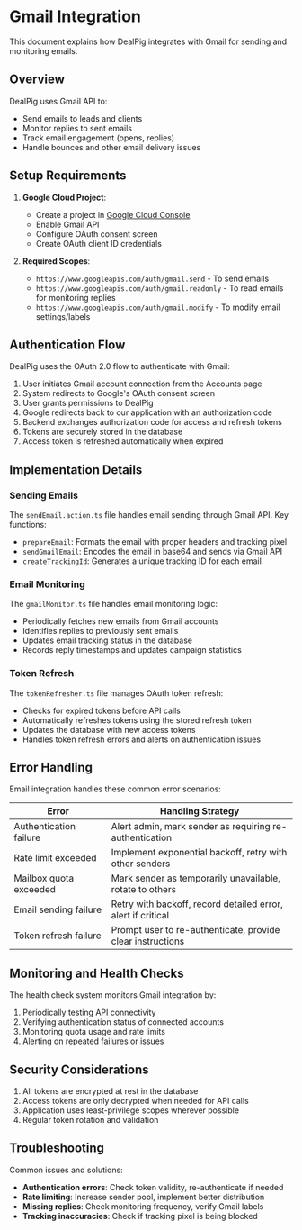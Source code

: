 # Gmail Integration

This document explains how DealPig integrates with Gmail for sending and monitoring emails.

## Overview

DealPig uses Gmail API to:
- Send emails to leads and clients
- Monitor replies to sent emails
- Track email engagement (opens, replies)
- Handle bounces and other email delivery issues

## Setup Requirements

1. **Google Cloud Project**:
   - Create a project in [Google Cloud Console](https://console.cloud.google.com/)
   - Enable Gmail API
   - Configure OAuth consent screen
   - Create OAuth client ID credentials

2. **Required Scopes**:
   - `https://www.googleapis.com/auth/gmail.send` - To send emails
   - `https://www.googleapis.com/auth/gmail.readonly` - To read emails for monitoring replies
   - `https://www.googleapis.com/auth/gmail.modify` - To modify email settings/labels

## Authentication Flow

DealPig uses the OAuth 2.0 flow to authenticate with Gmail:

1. User initiates Gmail account connection from the Accounts page
2. System redirects to Google's OAuth consent screen
3. User grants permissions to DealPig
4. Google redirects back to our application with an authorization code
5. Backend exchanges authorization code for access and refresh tokens
6. Tokens are securely stored in the database
7. Access token is refreshed automatically when expired

## Implementation Details

### Sending Emails

The `sendEmail.action.ts` file handles email sending through Gmail API. Key functions:

- `prepareEmail`: Formats the email with proper headers and tracking pixel
- `sendGmailEmail`: Encodes the email in base64 and sends via Gmail API
- `createTrackingId`: Generates a unique tracking ID for each email

### Email Monitoring

The `gmailMonitor.ts` file handles email monitoring logic:

- Periodically fetches new emails from Gmail accounts
- Identifies replies to previously sent emails
- Updates email tracking status in the database
- Records reply timestamps and updates campaign statistics

### Token Refresh

The `tokenRefresher.ts` file manages OAuth token refresh:

- Checks for expired tokens before API calls
- Automatically refreshes tokens using the stored refresh token
- Updates the database with new access tokens
- Handles token refresh errors and alerts on authentication issues

## Error Handling

Email integration handles these common error scenarios:

| Error                         | Handling Strategy                                          |
|-------------------------------|-----------------------------------------------------------|
| Authentication failure        | Alert admin, mark sender as requiring re-authentication    |
| Rate limit exceeded           | Implement exponential backoff, retry with other senders    |
| Mailbox quota exceeded        | Mark sender as temporarily unavailable, rotate to others   |
| Email sending failure         | Retry with backoff, record detailed error, alert if critical |
| Token refresh failure         | Prompt user to re-authenticate, provide clear instructions |

## Monitoring and Health Checks

The health check system monitors Gmail integration by:

1. Periodically testing API connectivity
2. Verifying authentication status of connected accounts
3. Monitoring quota usage and rate limits
4. Alerting on repeated failures or issues

## Security Considerations

1. All tokens are encrypted at rest in the database
2. Access tokens are only decrypted when needed for API calls
3. Application uses least-privilege scopes wherever possible
4. Regular token rotation and validation

## Troubleshooting

Common issues and solutions:

- **Authentication errors**: Check token validity, re-authenticate if needed
- **Rate limiting**: Increase sender pool, implement better distribution
- **Missing replies**: Check monitoring frequency, verify Gmail labels
- **Tracking inaccuracies**: Check if tracking pixel is being blocked